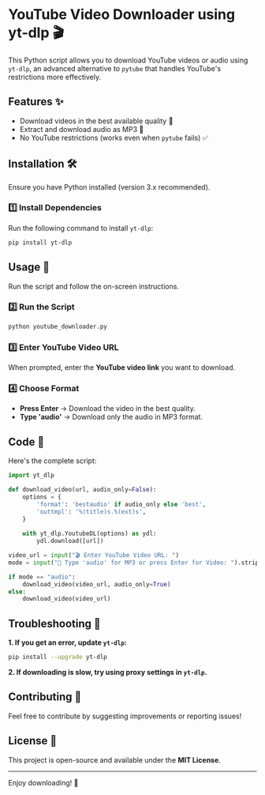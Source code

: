 # YouTube Video Downloader using yt-dlp 🎬

This Python script allows you to download YouTube videos or audio using `yt-dlp`, an advanced alternative to `pytube` that handles YouTube's restrictions more effectively.

## Features ✨
- Download videos in the best available quality 🎥
- Extract and download audio as MP3 🎵
- No YouTube restrictions (works even when `pytube` fails) ✅

## Installation 🛠️
Ensure you have Python installed (version 3.x recommended).

### 1️⃣ Install Dependencies
Run the following command to install `yt-dlp`:
```bash
pip install yt-dlp
```

## Usage 🚀
Run the script and follow the on-screen instructions.

### 2️⃣ Run the Script
```bash
python youtube_downloader.py
```

### 3️⃣ Enter YouTube Video URL
When prompted, enter the **YouTube video link** you want to download.

### 4️⃣ Choose Format
- **Press Enter** → Download the video in the best quality.
- **Type 'audio'** → Download only the audio in MP3 format.

## Code 📝
Here's the complete script:
```python
import yt_dlp

def download_video(url, audio_only=False):
    options = {
        'format': 'bestaudio' if audio_only else 'best',
        'outtmpl': '%(title)s.%(ext)s',
    }
    
    with yt_dlp.YoutubeDL(options) as ydl:
        ydl.download([url])

video_url = input("🎬 Enter YouTube Video URL: ")
mode = input("🎵 Type 'audio' for MP3 or press Enter for Video: ").strip().lower()

if mode == "audio":
    download_video(video_url, audio_only=True)
else:
    download_video(video_url)
```

## Troubleshooting 🔧
**1. If you get an error, update `yt-dlp`:**
```bash
pip install --upgrade yt-dlp
```

**2. If downloading is slow, try using proxy settings in `yt-dlp`.**

## Contributing 🤝
Feel free to contribute by suggesting improvements or reporting issues!

## License 📜
This project is open-source and available under the **MIT License**.

---

Enjoy downloading! 🚀